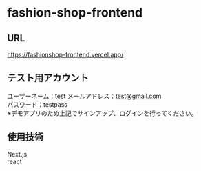 ﻿# fashion-shop-frontend
 
 ## URL
 
 https://fashionshop-frontend.vercel.app/
 
 ## テスト用アカウント
 
ユーザーネーム：test 
メールアドレス：test@gmail.com  
パスワード：testpass  
※デモアプリのため上記でサインアップ、ログインを行ってください。


## 使用技術

Next.js  
react   
